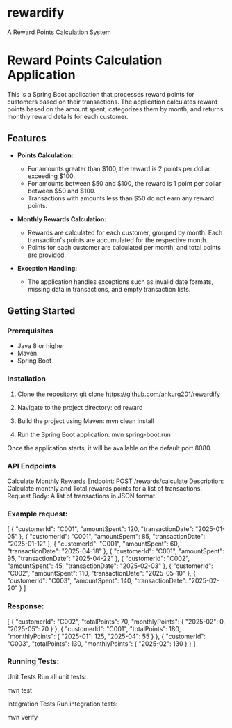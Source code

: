 # rewardify
A Reward Points Calculation System
# Reward Points Calculation Application

This is a Spring Boot application that processes reward points for customers based on their transactions. The application calculates reward points based on the amount spent, categorizes them by month, and returns monthly reward details for each customer.

## Features

- **Points Calculation:**  
  - For amounts greater than $100, the reward is 2 points per dollar exceeding $100.
  - For amounts between $50 and $100, the reward is 1 point per dollar between $50 and $100.
  - Transactions with amounts less than $50 do not earn any reward points.

- **Monthly Rewards Calculation:**  
  - Rewards are calculated for each customer, grouped by month. Each transaction's points are accumulated for the respective month.
  - Points for each customer are calculated per month, and total points are provided.

- **Exception Handling:**  
  - The application handles exceptions such as invalid date formats, missing data in transactions, and empty transaction lists.

## Getting Started

### Prerequisites

- Java 8 or higher
- Maven
- Spring Boot

### Installation

1. Clone the repository:
git clone https://github.com/ankurg201/rewardify

2. Navigate to the project directory:
cd reward

3. Build the project using Maven:
mvn clean install

4. Run the Spring Boot application:
mvn spring-boot:run

Once the application starts, it will be available on the default port 8080.

### API Endpoints

Calculate Monthly Rewards
Endpoint: POST /rewards/calculate
Description: Calculate monthly and Total rewards points for a list of transactions.
Request Body: A list of transactions in JSON format.
  ### Example request:

[
  {
    "customerId": "C001",
    "amountSpent": 120,
    "transactionDate": "2025-01-05"
  },
  {
    "customerId": "C001",
    "amountSpent": 85,
    "transactionDate": "2025-01-12"
  },
  {
    "customerId": "C001",
    "amountSpent": 60,
    "transactionDate": "2025-04-18"
  },
  {
    "customerId": "C001",
    "amountSpent": 95,
    "transactionDate": "2025-04-22"
  },
  {
    "customerId": "C002",
    "amountSpent": 45,
    "transactionDate": "2025-02-03"
  },
  {
    "customerId": "C002",
    "amountSpent": 110,
    "transactionDate": "2025-05-10"
  },
  {
    "customerId": "C003",
    "amountSpent": 140,
    "transactionDate": "2025-02-20"
  }
]

   ### Response:

[
    {
        "customerId": "C002",
        "totalPoints": 70,
        "monthlyPoints": {
            "2025-02": 0,
            "2025-05": 70
        }
    },
    {
        "customerId": "C001",
        "totalPoints": 180,
        "monthlyPoints": {
            "2025-01": 125,
            "2025-04": 55
        }
    },
    {
        "customerId": "C003",
        "totalPoints": 130,
        "monthlyPoints": {
            "2025-02": 130
        }
    }
]

### Running Tests:

Unit Tests
Run all unit tests:

mvn test

Integration Tests
Run integration tests:

mvn verify



